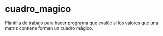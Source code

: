 # cuadro_magico
Plantilla de trabajo para hacer programa que evalúe si los valores que una matriz contiene forman un cuadro mágico.
